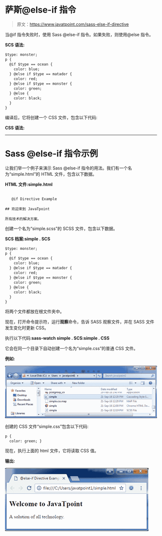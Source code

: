 # 萨斯@else-if 指令

> 原文：<https://www.javatpoint.com/sass-else-if-directive>

当@if 指令失败时，使用 Sass @else-if 指令。如果失败，则使用@else 指令。

**SCS 语法:**

```
$type: monster;
p {
  @if $type == ocean {
    color: blue;
  } @else if $type == matador {
    color: red;
  } @else if $type == monster {
    color: green;
  } @else {
    color: black;
  }
}

```

编译后，它将创建一个 CSS 文件，包含以下代码:

**CSS 语法:**

* * *

# Sass @else-if 指令示例

让我们举一个例子来演示 Sass @else-if 指令的用法。我们有一个名为“simple.html”的 HTML 文件，包含以下数据。

**HTML 文件:simple.html**

```

   @if Directive Example

## 欢迎来到 JavaTpoint

所有技术的解决方案。

```

创建一个名为“simple.scss”的 SCSS 文件，包含以下数据。

**SCS 档案:simple . SCS**

```
$type: monster;
p {
  @if $type == ocean {
    color: blue;
  } @else if $type == matador {
    color: red;
  } @else if $type == monster {
    color: green;
  } @else {
    color: black;
  }
}

```

将两个文件都放在根文件夹中。

现在，打开命令提示符，运行**观察**命令，告诉 SASS 观察文件，并在 SASS 文件发生变化时更新 CSS。

执行以下代码:**sass-watch simple . SCS:simple . CSS**

它会在同一个目录下自动创建一个名为“simple.css”的普通 CSS 文件。

**例如:**

![Sass Else if1.png](img/6da3f959adefd3b0f3bdeb6bce787646.png)

创建的 CSS 文件“simple.css”包含以下代码:

```
p {
  color: green; }  

```

现在，执行上面的 html 文件，它将读取 CSS 值。

**输出:**

![Sass Else if2.png](img/1ba2b21bdc45b28420790006d71470a9.png)